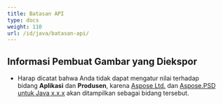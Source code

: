 ```yaml
---
title: Batasan API
type: docs
weight: 110
url: /id/java/batasan-api/
---
```


## **Informasi Pembuat Gambar yang Diekspor**
- Harap dicatat bahwa Anda tidak dapat mengatur nilai terhadap bidang **Aplikasi** dan **Produsen**, karena [Aspose Ltd.](https://www.aspose.com) dan [Aspose.PSD untuk Java x.x.x](https://products.aspose.com/psd/java) akan ditampilkan sebagai bidang tersebut.
